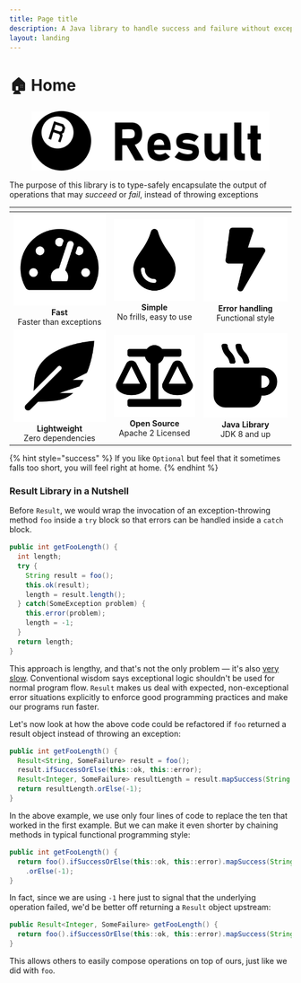 ```yaml
---
title: Page title
description: A Java library to handle success and failure without exceptions
layout: landing
---
```


# 🏠 Home

<div data-full-width="true">

<figure><img src="https://raw.githubusercontent.com/LeakyAbstractions/result/main/docs/result.svg" alt="Result is a Java library to handle success and failure without exceptions." width="563"><figcaption></figcaption></figure>

</div>

The purpose of this library is to type-safely encapsulate the output of operations that may _succeed_ or _fail_, instead of throwing exceptions

<table data-header-hidden data-full-width="true"><thead><tr><th align="center"></th><th align="center"></th><th align="center"></th></tr></thead><tbody><tr><td align="center"><img src=".gitbook/assets/tachometer-alt.svg" alt="" data-size="original"><br><strong>Fast</strong><br>Faster than exceptions</td><td align="center"><img src=".gitbook/assets/tint.svg" alt="" data-size="original"><br><strong>Simple</strong><br>No frills, easy to use</td><td align="center"><img src=".gitbook/assets/bolt.svg" alt="" data-size="original"><br><strong>Error handling</strong><br>Functional style</td></tr><tr><td align="center"><img src=".gitbook/assets/feather-alt.svg" alt="" data-size="original"><br><strong>Lightweight</strong><br>Zero dependencies</td><td align="center"><img src=".gitbook/assets/balance-scale.svg" alt="" data-size="original"><br><strong>Open Source</strong><br>Apache 2 Licensed</td><td align="center"><img src=".gitbook/assets/mug-hot.svg" alt="" data-size="original"><br><strong>Java Library</strong><br>JDK 8 and up</td></tr></tbody></table>

{% hint style="success" %}
If you like `Optional` but feel that it sometimes falls too short, you will feel right at home.
{% endhint %}

### Result Library in a Nutshell

Before `Result`, we would wrap the invocation of an exception-throwing method `foo` inside a `try` block so that errors can be handled inside a `catch` block.

```java
public int getFooLength() {
  int length;
  try {
    String result = foo();
    this.ok(result);
    length = result.length();
  } catch(SomeException problem) {
    this.error(problem);
    length = -1;
  }
  return length;
}
```

This approach is lengthy, and that's not the only problem — it's also [very slow](https://dev.leakyabstractions.com/result-benchmark/). Conventional wisdom says exceptional logic shouldn't be used for normal program flow. `Result` makes us deal with expected, non-exceptional error situations explicitly to enforce good programming practices and make our programs run faster.

Let's now look at how the above code could be refactored if `foo` returned a result object instead of throwing an exception:

```java
public int getFooLength() {
  Result<String, SomeFailure> result = foo();
  result.ifSuccessOrElse(this::ok, this::error);
  Result<Integer, SomeFailure> resultLength = result.mapSuccess(String::length);
  return resultLength.orElse(-1);
}
```

In the above example, we use only four lines of code to replace the ten that worked in the first example. But we can make it even shorter by chaining methods in typical functional programming style:

```java
public int getFooLength() {
  return foo().ifSuccessOrElse(this::ok, this::error).mapSuccess(String::length)
    .orElse(-1);
}
```

In fact, since we are using `-1` here just to signal that the underlying operation failed, we'd be better off returning a `Result` object upstream:

```java
public Result<Integer, SomeFailure> getFooLength() {
  return foo().ifSuccessOrElse(this::ok, this::error).mapSuccess(String::length);
}
```

This allows others to easily compose operations on top of ours, just like we did with `foo`.
